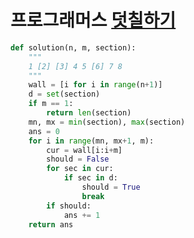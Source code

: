 # 프로그래머스 [덧칠하기](https://school.programmers.co.kr/learn/courses/30/lessons/161989)
```python
def solution(n, m, section):
    """
    1 [2] [3] 4 5 [6] 7 8 
    """
    wall = [i for i in range(n+1)]
    d = set(section)
    if m == 1:
        return len(section)
    mn, mx = min(section), max(section)
    ans = 0
    for i in range(mn, mx+1, m):
        cur = wall[i:i+m]
        should = False
        for sec in cur:
            if sec in d:
                should = True
                break
        if should:
            ans += 1
    return ans
```

